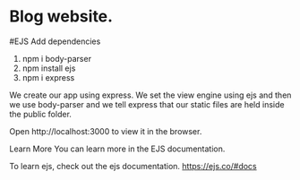 # Blog website. 
#EJS
Add dependencies
1. npm i body-parser
2. npm install ejs
3. npm i express

We create our app using express. We set the view engine using ejs and then we use body-parser and we tell express that our static files are held inside the public folder.


Open http://localhost:3000 to view it in the browser.


Learn More
You can learn more in the EJS documentation.

To learn ejs, check out the ejs documentation. https://ejs.co/#docs

